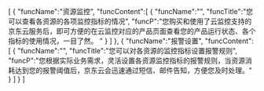 [
	{
		"funcName":"资源监控",
		"funcContent":[
			{
				"funcName":"",
				"funcTitle":"您可以查看各资源的各项监控指标的情况",
				"funcP":"您购买和使用了云监控支持的京东云服务后，即可方便的在云监控对应的产品页面查看您的产品运行状态、各个指标的使用情况，一目了然。 "
			}
		]
	},
	{
		"funcName":"报警设置",
		"funcContent":[
			{
				"funcName":"",
				"funcTitle":"您可以对各资源的监控指标设置报警规则",
				"funcP":"您根据实际业务需求，灵活设置各资源监控指标的报警规则，当资源消耗达到您的报警阈值后，京东云会迅速通过短信、邮件告知，方便您及时处理。"
			}
		]
	}
]